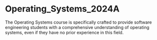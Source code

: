 # Operating_Systems_2024A
The Operating Systems course is specifically crafted to provide software engineering students with a comprehensive understanding of operating systems, even if they have no prior experience in this field.
